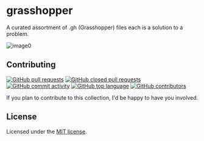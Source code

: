 # grasshopper
A curated assortment of .gh (Grasshopper) files each is a solution to a problem.

![image0](https://github.com/aashkann/grasshopper/assets/101568776/183cf1ce-3bfa-4a03-8cb3-e06c49aee98e)

## Contributing
[![GitHub pull requests](https://img.shields.io/github/issues-pr-raw/aashkann/grasshopper?style=flat-square&logo=data:image/png;base64,iVBORw0KGgoAAAANSUhEUgAAABgAAAAYCAYAAADgdz34AAAACXBIWXMAAAsTAAALEwEAmpwYAAAAAXNSR0IArs4c6QAAAARnQU1BAACxjwv8YQUAAADNSURBVHgB7VXbDcMgDHSjDpCRMgojZIOwQdMJ6CYZiRFco7qSi3gYSqV+5KSTcOTzEZAOgH8EIm7QgyAkeuat0IPQijAQX3DEB69tanivQdi1E3Uw8anhEQ6iyc2dSp5Rfcn0LURXvZdwHOKIHK/3TA9yPRNX8TdLzWQXzTbTs8Z3IIwPqEHusNBjonpmmYcRBi26CX6M0+A0GGwg8wQzcZ2CSoeKuP5Kh5W4LhgUdS1xrcWH7irWd+Im4sTwtxr0Oo7r95tsQYle3RA8AW71bDMxGCXJAAAAAElFTkSuQmCC)](https://github.com/aashkann/grasshopper)
[![GitHub closed pull requests](https://img.shields.io/github/issues-pr-closed-raw/aashkann/grasshopper?style=flat-square&logo=data:image/png;base64,iVBORw0KGgoAAAANSUhEUgAAABAAAAAPCAYAAADtc08vAAAACXBIWXMAAAsTAAALEwEAmpwYAAAAAXNSR0IArs4c6QAAAARnQU1BAACxjwv8YQUAAACbSURBVHgBnVJbEYAgELwIRCCCEYxgBJtoBBsYwQhGuQhEOL2Zc1wRFNgZPoB9sABRA0TEncNTC1QoN1ytWJMZDHyNXg1WEM+xs/8RjyDeKNOpy4iVE4zDjzBLv7BnDBg4Q4qwAKGP9qZk74jk8IiwPoCY6QvqjknWm20epOTJIsEGhiOVQPvLGyvVQF8Ce0vDd+3AwFML7AKLkg/1iD3k8fl0tQAAAABJRU5ErkJggg==)](https://github.com/aashkann/grasshopper/pulls?q=is%3Apr+is%3Aclosed)
[![GitHub commit activity](https://img.shields.io/github/commit-activity/m/aashkann/grasshopper?style=flat-square&logo=data:image/png;base64,iVBORw0KGgoAAAANSUhEUgAAABgAAAAYCAYAAADgdz34AAAACXBIWXMAAAsTAAALEwEAmpwYAAAAAXNSR0IArs4c6QAAAARnQU1BAACxjwv8YQUAAAC7SURBVHgB7VWBDYMwDMt2wU7gBE7ZCftg/WD9YPuAE3bCTukJOyEkUpBCRdsUgRAISxUlqe1ErVqAE2sDEQMmwPkr7AVUcBN3YyE5Gp7JFeLBZED5tyqGSa1RvCkaUO6uxL9q7kriEk8bRCQvMa9MXjlxyfF/SBl0QvpFcRd1NSmeBS185ki8Dzg+KVXi3PJfiI/Cuo+MG1ihKutgafDGqZbtVVUYDCeihROHw2WYJO+OucIE/u7nwdkMPUCUeIAsCfP+AAAAAElFTkSuQmCC)](https://github.com/aashkann/grasshopper/commits)
[![GitHub top language](https://img.shields.io/github/languages/top/aashkann/grasshopper?logo=dotnet&style=flat-square)](https://github.com/aashkann/grasshopper)
[![GitHub contributors](https://img.shields.io/github/contributors/aashkann/grasshopper?style=flat-square&logo=data:image/png;base64,iVBORw0KGgoAAAANSUhEUgAAABgAAAAYCAYAAADgdz34AAAACXBIWXMAAAsTAAALEwEAmpwYAAAAAXNSR0IArs4c6QAAAARnQU1BAACxjwv8YQUAAADnSURBVHgB7ZTRDcIwDETdTgAblAlgAzoCI7AJ2YBswAgdoWzACB2hI5i4ciULYseqkOhHn2Q1anKOfYkCsLEqEPGWYuS4/1RHE/hNcCT36Xj3T0bHBqauBidL7ZMJQqaSyHOqDZYut0kUVQZw2qDpiFos6tPnWVXVPn0PNE7/uhQ7sDsv69hfjYtmQ4rW0AW5waAsejjs6xXtOHXBFWo0IsmVBBxUecfjBvNnRLRzZWr1aNsXRHc5otXiqWAfMdmA+lm8tCs4cHLLvpnWKMR+CVBvXRKtHKWn4ghlzrAU1G+H34aNv/MGGsRggTYOMdwAAAAASUVORK5CYIIA)](https://github.com/aashkann/grasshopper/graphs/contributors)

 If you plan to contribute to this collection, I'd be happy to have you involved.

## License

Licensed under the [MIT license]().
